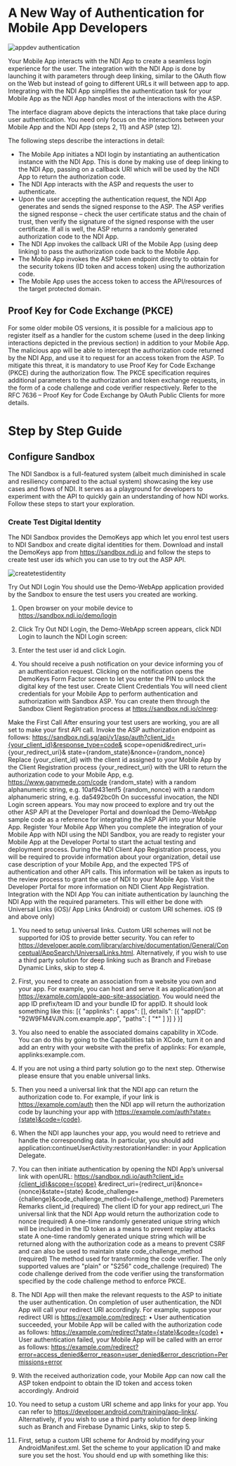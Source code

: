 # A New Way of Authentication for Mobile App Developers

![appdev authentication](/assets/lib/appwebdev/img/appdevauthentication.png)
 
Your Mobile App interacts with the NDI App to create a seamless login experience for the user.  The integration with the NDI App is done by launching it with parameters through deep linking, similar to the OAuth flow on the Web but instead of going to different URLs it will between app to app.  Integrating with the NDI App simplifies the authentication task for your Mobile App as the NDI App handles most of the interactions with the ASP.

The interface diagram above depicts the interactions that take place during user authentication.  You need only focus on the interactions between your Mobile App and the NDI App (steps 2, 11) and ASP (step 12).

The following steps describe the interactions in detail:
- The Mobile App initiates a NDI login by instantiating an authentication instance with the NDI App.  This is done by making use of deep linking to the NDI App, passing on a callback URI which will be used by the NDI App to return the authorization code.
- The NDI App interacts with the ASP and requests the user to authenticate.
- Upon the user accepting the authentication request, the NDI App generates and sends the signed response to the ASP.  The ASP verifies the signed response – check the user certificate status and the chain of trust, then verify the signature of the signed response with the user certificate.  If all is well, the ASP returns a randomly generated authorization code to the NDI App.
-	The NDI App invokes the callback URI of the Mobile App (using deep linking) to pass the authorization code back to the Mobile App.
-	The Mobile App invokes the ASP token endpoint directly to obtain for the security tokens (ID token and access token) using the authorization code.
-	The Mobile App uses the access token to access the API/resources of the target protected domain.

## Proof Key for Code Exchange (PKCE)
For some older mobile OS versions, it is possible for a malicious app to register itself as a handler for the custom scheme (used in the deep linking interactions depicted in the previous section) in addition to your Mobile App.  The malicious app will be able to intercept the authorization code returned by the NDI App, and use it to request for an access token from the ASP. 
To mitigate this threat, it is mandatory to use Proof Key for Code Exchange (PKCE) during the authorization flow.  The PKCE specification requires additional parameters to the authorization and token exchange requests, in the form of a code challenge and code verifier respectively.   Refer to the RFC 7636 – Proof Key for Code Exchange by OAuth Public Clients for more details.

# Step by Step Guide
## Configure Sandbox

The NDI Sandbox is a full-featured system (albeit much diminished in scale and resiliency compared to the actual system) showcasing the key use cases and flows of NDI.  It serves as a playground for developers to experiment with the API to quickly gain an understanding of how NDI works.  Follow these steps to start your exploration.  

### Create Test Digital Identity

The NDI Sandbox provides the DemoKeys app which let you enrol test users to NDI Sandbox and create digital identities for them.  Download and install the DemoKeys app from https://sandbox.ndi.io and follow the steps to create test user ids which you can use to try out the ASP API.
 
![createtestidentity](/assets/lib/appwebdev/img/createtestidentity.png)


Try Out NDI Login
You should use the Demo-WebApp application provided by the Sandbox to ensure the test users you created are working.
1.	Open browser on your mobile device to https://sandbox.ndi.io/demo/login
2.	Click Try Out NDI Login, the Demo-WebApp screen appears, click NDI Login to launch the NDI Login screen:
 
3.	Enter the test user id and click Login.
4.	You should receive a push notification on your device informing you of an authentication request. Clicking on the notification opens the DemoKeys Form Factor screen to let you enter the PIN to unlock the digital key of the test user.
Create Client Credentials
You will need client credentials for your Mobile App to perform authentication and authorization with Sandbox ASP.  You can create them through the Sandbox Client Registration process at https://sandbox.ndi.io/clnreg:
 
Make the First Call
After ensuring your test users are working, you are all set to make your first API call.  Invoke the ASP authorization endpoint as follows:
https://sandbox.ndi.sg/api/v1/asp/auth?client_id={your_client_id}&response_type=code&
scope=openid&redirect_uri={your_redirect_uri}&
state={random_state}&nonce={random_nonce}
Replace	{your_client_id} with the client id assigned to your Mobile App by the Client Registration process
{your_redirect_uri} with the URI to return the authorization code to your Mobile App, e.g. https://www.ganymede.com/code
{random_state} with a random alphanumeric string, e.g. 10af9431enf5
{random_nonce} with a random alphanumeric string, e.g. da5492bc0h
On successful invocation, the NDI Login screen appears.
You may now proceed to explore and try out the other ASP API at the Developer Portal and download the Demo-WebApp sample code as a reference for integrating the ASP API into your Mobile App. 
Register Your Mobile App
When you complete the integration of your Mobile App with NDI using the NDI Sandbox, you are ready to register your Mobile App at the Developer Portal to start the actual testing and deployment process.  During the NDI Client App Registration process, you will be required to provide information about your organization, detail use case description of your Mobile App, and the expected TPS of authentication and other API calls.  This information will be taken as inputs to the review process to grant the use of NDI to your Mobile App.
Visit the Developer Portal for more information on NDI Client App Registration. 
Integration with the NDI App
You can initiate authentication by launching the NDI App with the required parameters. This will either be done with Universal Links (iOS)/ App Links (Android) or custom URI schemes.
iOS (9 and above only)
1.	You need to setup universal links.  Custom URI schemes will not be supported for iOS to provide better security.  You can refer to https://developer.apple.com/library/archive/documentation/General/Conceptual/AppSearch/UniversalLinks.html.  Alternatively, if you wish to use a third party solution for deep linking such as Branch and Firebase Dynamic Links, skip to step 4.
2.	First, you need to create an association from a website you own and your app.
For example, you can host and serve it as application/json at 
https://example.com/apple-app-site-association. You would need the app ID prefix/team ID and your bundle ID for appID. It should look something like this:
[{
  "applinks": {
    apps": [],
details": [{
  "appID": "92W9FM4VJN.com.example.app",
      "paths": [ "*" ]
    }]
  }
}]
3.	You also need to enable the associated domains capability in XCode.  You can do this by going to the Capabilities tab in XCode, turn it on and add an entry with your website with the prefix of applinks:
For example, applinks:example.com.
4.	If you are not using a third party solution go to the next step. Otherwise please ensure that you enable universal links.
5.	Then you need a universal link that the NDI app can return the authorization code to. For example, if your link is https://example.com/auth then the NDI app will return the authorization code by launching your app with https://example.com/auth?state={state}&code={code}.
6.	When the NDI app launches your app, you would need to retrieve and handle the corresponding data. In particular, you should add application:continueUserActivity:restorationHandler: in your Application Delegate.
7.	You can then initiate authentication by opening the NDI App’s universal link with openURL:
https://sandbox.ndi.io/auth?client_id={client_id}&scope={scope}
&redirect_uri={redirect_uri}&nonce={nonce}&state={state}
&code_challenge={challenge}&code_challenge_method={challenge_method}
Paremeters	Remarks
client_id (required)	The client ID for your app
redirect_uri	The universal link that the NDI App would return the authorization code to
nonce (required)	A one-time randomly generated unique string which will be included in the ID token as a means to prevent replay attacks
state	A one-time randomly generated unique string which will be returned along with the authorization code as a means to prevent CSRF and can also be used to maintain state
code_challenge_method (required)	The method used for transforming the code verifier. The only supported values are "plain" or "S256"
code_challenge (required)	The code challenge derived from the code verifier using the transformation specified by the code challenge method to enforce PKCE.

8.	The NDI App will then make the relevant requests to the ASP to initiate the user authentication. On completion of user authentication, the NDI App will call your redirect URI accordingly.  For example, suppose your redirect URI is https://example.com/redirect:
•	User authentication succeeded, your Mobile App will be called with the authorization code as follows: https://example.com/redirect?state={state}&code={code}
•	User authentication failed, your Mobile App will be called with an error as follows: https://example.com/redirect?error=access_denied&error_reason=user_denied&error_description=Permissions+error
9.	With the received authorization code, your Mobile App can now call the ASP token endpoint to obtain the ID token and access token accordingly.
Android
1.	You need to setup a custom URI scheme and app links for your app. You can refer to https://developer.android.com/training/app-links/.  Alternatively, if you wish to use a third party solution for deep linking such as Branch and Firebase Dynamic Links, skip to step 5.
2.	First, setup a custom URI scheme for Android by modifying your AndroidManifest.xml. 
Set the scheme to your application ID and make sure you set the host.  You should end up with something like this:
<intent-filter android:label="@string/filter_view_auth ">
     <action android:name="android.intent.action.VIEW" />
     <category android:name="android.intent.category.DEFAULT" />
     <category android:name="android.intent.category.BROWSABLE" />
     <!-- Accepts URIs that begin with "com.example.app://ndi” ->
     <data android:scheme="com.example.app"
           android:host="ndi" />
</intent-filter>
3.	Setup app links in your AndroidManifest.xml.
Set the scheme to "https" and the host with a domain you own.  Make sure you can serve content on it.  You should end up with something like this:
<intent-filter android:label="@string/filter_view_auth" android:autoVerify="true">
     <action android:name="android.intent.action.VIEW" />
     <category android:name="android.intent.category.DEFAULT" />
     <category android:name="android.intent.category.BROWSABLE" />
     <!-- Accepts URIs that begin with "https://example.com” ->
     <data android:scheme="https"
           android:host="example.com" />
</intent-filter>
4.	You need to declare the host’s association with the app by creating a Digital Asset Links JSON file. 
For example, you may host it at 
https://example.com/.well-known/assetlinks.json.  You would need the application ID for package_name and the SHA256 fingerprints of your signing certificate for sha256_cert_fingerprints.  It should look something like this:
[{
  "relation": ["delegate_permission/common.handle_all_urls"],
  "target": {
    "namespace": "android_app",
    "package_name": "com.example.app",
    "sha256_cert_fingerprints": ["14:6D:E9:83:C5:73:06:50:D8:EE:B9:95:2F:34:FC:64:16:A0:83:42:E6:1D:BE:A8:8A:04:96:B2:3F:CF:44:E5"]
  }
}]
5.	If you are not using a third party solution go to the next step.  Otherwise please ensure that you create a custom URI scheme with your application ID and enable app links in your third party solution.
6.	You need a redirect URI for both your custom URI scheme and app links that the NDI App can return the authorization code to.  For example, if your redirect URI is {scheme}://{host}/auth then the NDI App will return the authorization code by launching your app using an Intent with the action ACTION_VIEW and data with {scheme}://{host}/auth?state={state}&code={code}.
7.	You can then initiate authentication by launching the NDI app (like how you load a web URL) using an Intent with action ACTION_VIEW with the following data:
•	Custom URI scheme:
ndi://ndi/auth?client_id={client_id}&scope={scope}
&redirect_uri={redirect_uri}&nonce={nonce}&state={state}&code_challenge={challenge}&code_challenge_method={challenge_method}
•	App Links:
https://sandbox.ndi.io/auth?client_id={client_id}&scope={scope}
&redirect_uri={redirect_uri}&nonce={nonce}&state={state}&code_challenge={challenge}&code_challenge_method={challenge_method}
You should launch using an app link if the user has an Android version of 6.0 and above otherwise you should fall back to the custom URI scheme.
Parameters	Description
client_id (required)	The client ID for your application
redirect_uri	The URI that the NDI app would return the authorization code depending if you are using a custom URI scheme or app link
nonce (required)	A randomly generated unique string which will be included in the ID token as a means to prevent replay attacks
state	A randomly generated unique string which will be returned along with the authorization code as a means to prevent CSRF and can also be used to maintain state
code_challenge_method (required)	The method used for transforming the code verifier. The only supported values are "plain" or "S256"
code_challenge (required)	The code challenge derived from the code verifier using the transformation specified by the code challenge method to enforce PKCE.
8.	The NDI App will then make the relevant requests to the ASP to initiate the user authentication. On completion of user authentication, the NDI App will call your redirect URI accordingly.  For example, suppose your redirect URI is https://example.com/redirect:
•	User authentication succeeded, your Mobile App will be called with the authorization code as follows: https://example.com/redirect?state={state}&code={code}
•	User authentication failed, your Mobile App will be called with an error as follows: https://example.com/redirect?error=access_denied&error_reason=user_denied&error_description=Permissions+error
9.	With the received authorization code, your Mobile App can now call the ASP token endpoint to obtain the ID token and access token accordingly.
ASP API Reference
Token Endpoint
The token endpoint consists of the following API:
•	Token Exchange API – this is an API where your Mobile App can use the authorization code obtained from the authorization endpoint to exchange for the security tokens, namely the ID token and access token.  The ID token is a JSON Web Token (JWT) containing information about the identity of the user authenticated.  The access token is a security token which your Mobile App use to access API/resources of a protected domain (e.g. Government or commercial entity such as the Public Housing Agency or a bank). The access token is issued by the Authorization server of the protected domain and may be in the form of a JWT or a randomly generated reference.  Each access token comes with an expiry date, once expired, your Mobile App will have to re-authenticate the user to obtain a new access token, or alternatively, if the refresh token is provided, your Mobile App may use the refresh token to obtain a new access token without the need to re-authenticate the user.
•	Refresh Token API – this is an API which supports the Refresh Token flow.  If your Mobile App is granted the refresh token privilege during Client App Registration, your Mobile App will be issued with a refresh token by the Token Exchange API, in addition to the ID token and access token.  Your Mobile App can use the refresh token subsequently to obtain a new access token for the user without the need for the user to perform user authentication again.  Refresh tokens have expiry too, but usually much long-lived than access tokens hence it is important to safe keep fresh tokens in a secure manner.  
Token Exchange API
The Token API is accessed via HTTPS/REST as follows:
Request
POST {basePath}/asp/token
Required
Parameter	In	Type	Description
code	Body	String	The authorization code obtained from the authorization endpoint
client_id	Body	String	The client id assigned to your Mobile App during Client App Registration
client_secret	Body	String	The client secret that you obtained for your Mobile App during Client App Registration.  This parameter may be used to hold a digital signature for certificate-based client authentication
redirect_uri	Body	String	The redirect URI of your Mobile App
grant_type	Body	String	Set to "authorization_code", as defined in OAuth 2.0 specifications
code_verifier	Body	String	The PKCE code verifier string generated by your Mobile App which will be used by the ASP to derive the code challenge, to compare with the code challenge value sent to the authorization endpoint. 


Response
Success, the ID token and access token are returned
HTTP/1.1 200 OK
Content-Type: application/json
{
    "access_token" : "95c06f5a-26d4-11e8-b467-0ed5f89f718b"
    "id_token" : "eyJ0eXAiOiJKV1QiLCJhbGciOiJFUzI1NiIsImtpZCI6ImdhbnltZWRlIn0.eyJjbGllbnRfaWQiOiJjb2 1lb25zcHVycyIsImV4cCI6MTIzMjEzNDEyNCwiaWF0IjoyNDEyNDEyMTM3NX0.W_4ViMyL4VhbQRvfLYb2uXSaTmrDWmtd8SGH971ORR6shpWZRoMprzGPcR8VVkwKVYvl0H_8NWSaMudnsGxwFg"
    "expires_in" : 600
    "token_type" : "Bearer"
    “refresh_token” : “24cd99ba-35da-28e4-b76e-4ef5e80f700f”
}
Parameter	In	Type	Description
access_token	Body	String	The access token which can be used to access API and resources of your target protected domain.  The access token may be in the form of a JWT or reference string, depending on the Authorization Server of the protected domain.
id_token	Body	String	The ID token issued by ASP, in the form of a JWT containing identity info about the user authenticated with NDI-approved form factor.  Your Mobile App will have to decode the JWT to inspect the claims in the ID token.
expires_in	Body	String	The lifetime (in seconds) of the access token.  For example, the value "600" denotes the access token will expire in 10 mins from the time the response was generated. 
token_type	Body	String	The type of access token returned, which is always "Bearer".
refresh_token	Body	String	The refresh token (if any, depending on the profile defined for the client app during Client App Registration) which the client app can use to refresh the access token.

Client Error, invalid request (e.g. missing parameters)
HTTP/1.1 400 Bad Request
Content-Type: application/json
{
  "err_msg" : {error_message}
}

Client Error, invalid endpoint URL
HTTP/1.1 404 Not Found


Server Error, server-side errors encountered
HTTP/1.1 500 Internal Server Error
Content-Type: application/json
{
  "err_msg" : {error_message}
}

Refresh Token API
The Refresh Token API let a client app obtain a new access token without going through user authentication.  The client app must supply the refresh token it obtained from the Token Exchange API to the Refresh Token request as follows:
Request
POST {basePath}/asp/token
Required
Parameter	In	Type	Description
client_id	Body	String	The client id assigned to your client app during Client App Registration
client_secret	Body	String	The client secret that you obtained for your client app during Client App Registration
grant_type	Body	String	Set to “refresh_token”, as defined in OAuth 2.0 specifications
refresh_token	Body	String	The refresh token obtained from the token endpoint (Token Exchange API)
Optional
Parameter	In	Type	Description
scope	Body	String	Space delimited and case-sensitive list of strings of OAuth 2.0 scope values, indicating the scope of access requested. Each scope value references a scope profile defined for your client app during Client App Registration.  If not provided, default to "openid"

Response
Success, the ID token and access token are returned
HTTP/1.1 200 OK
Content-Type: application/json
{
    "access_token" : "95c06f5a-26d4-11e8-b467-0ed5f89f718b"
    "token_type" : "Bearer"
    "expires_in" : 600
    “refresh_token” : “77a906e51-94d4-26e8-cd6f-aed2fb9fa38e”
}
Parameter	In	Type	Description
access_token	Body	String	The access token which can be used to access API and resources of your target protected domain.  The access token may be in the form of a JWT or reference string, depending on the Authorization Server of the protected domain.
expires_in	Body	String	The lifetime (in seconds) of the access token.  For example, the value "600" denotes the access token will expire in 10 mins from the time the response was generated. 
token_type	Body	String	The type of access token returned, which is always "Bearer".
refresh_token	Body	String	The new refresh token (if any) which the client app can use to refresh the access token.

Client Error, invalid request (e.g. missing parameters)
HTTP/1.1 400 Bad Request
Content-Type: application/json
{
  "err_msg" : {error_message}
}

Client Error, invalid endpoint URL
HTTP/1.1 404 Not Found


Server Error, server-side errors encountered
HTTP/1.1 500 Internal Server Error
Content-Type: application/json
{
  "err_msg" : {error_message}
}


Discovery Document
The OpenID Connect specifications involve the use of multiple endpoints for user authentication, and the requests for resources such as the security tokens and the public keys to verify these tokens.  To simplify the implementation and discovery of these endpoints and resources, OpenID Connect provides for the use of a Discovery document – in JSON format, and downloadable from a well-known location – which describes the OpenID Connect Provider’s configuration and supported features. 
You will be able to download the ASP Discovery document from the following location: 
GET {basePath}/.well-known/openid-configuration
Your Mobile App should download the ASP Discovery document periodically (it is safe to download the document on a daily basis) to keep up to date of the ASP’s configuration, as the ASP endpoints may change from time to time (e.g. from api/v1 to api/v2), and the signing keys are also refreshed regularly.
The following shows a sample of the ASP discovery document:
{
  “issuer” : “https://centaur1.asp.ndi.io”,
  “authorization_endpoint” : “https://wog.ndi.io/v1/asp/auth”,
  “token_endpoint” : “https://wog.ndi.io/v1/asp/token”,
  “jwks_uri” : “https://wog.ndi.io/v1/certs”,
  “response_types_supported” : [
    “code”
  ],
  “subject_types_supported” : [
    “public”
  ],
  “id_token_signing_algo_values_supported” : [
    “ES256”,
    “RS256”
  ],
  “scope_supported” : [
    “openid”
  ],
  “token_endpoint_auth_methods_supported” : [
    “client_secret_post”
  ],
  “claim_supported” : [
    “aud”,
    “exp”,
    “iat”,
 “iss”,
    “sub”
  ],
  “code_challenge_methods_supported” : [
    “plain”
    “S256”
  ]
}

Security Tokens
ID Token
The ID token is issued in the form of a JWT, the following table shows the format of the ID token and the checks to perform by your Mobile App to ensure it is a valid ID token issued by the ASP.
Parameter	Description	Checks to Perform at the Mobile App
JOSE Header
typ	“JWT”	
alg	Indicates the signature algorithm used to sign this ID token.	The signature algorithm must be one of the supported asymmetric cryptography – e.g. “ES256”, “RS256”.
Must not be “NONE”.
kid	The key id indicating which ASP key was used to sign this ID token.  The ASP uses a set of signing keys whose corresponding public keys are made available in the form of the JWK (JSON Web Key) set.  The kid parameter is used to identify the right public key in the JWK set to verify the signature.	The Mobile App must use the public key indicated by the kid parameter to verify the signature of this ID token to ensure it is a valid ID token issued by the ASP.
The Mobile App is to regularly download the ASP JWK set from the ASP endpoint indicated in the discovery document, as the ASP will periodically refresh its signing keys.  It would be considered safe to download the JWK set on a daily basis.
JWT Payload
iss	The ASP id of the ASP that issued this ID token	Ensure the ASP id points to an ASP that is recognised by your Mobile App.
aud	The client id of your Mobile App	Ensure this matches the client id of your Mobile App.
sub	The uuid of the user who was authenticated	Ensure this matches the value in your user record of the user.
iat	The time this ID token was issued, in Unix time (seconds)	Ensure the ID token issue timestamp is within the tolerance of your Mobile App, i.e. it should not be issued too long ago.
exp	The time this ID token expires, in Unix time (seconds)	Ensure the ID token has not expired.
nonce	The value of the nonce provided by your Mobile App in the request to the ASP authorization endpoint	Your Mobile App is to check that this value matches the copy in its cache, to protect against replay attacks.
JWT Signature
signature	This is the digital signature over the JOSE Header and JWS Payload, using the algorithm specified in the alg Header parameter	Signature created with the ASP’s signing key.  Must be valid.  Verify the signature using the public key indicated by the JOSE Header kid parameter.  See Checks to Perform remarks of the Header kid parameter for more details.
Access Token
The ASP does not generate access tokens, it obtains them from the Authorization Service of the protected domain.  Format of the access token varies from protected domain to protected domain.  There are 2 main approaches of implementing access tokens: 
Self-contained access token – A self-contained access token encapsulates all the authorization assertions and other assertions (e.g. issuer id, token validity period, scope) into the token payload, with the payload signed by the Authorization Service to prevent it from tampering. The payload can also be encrypted to ensure confidentiality.  The JSON Web Token (JWT) structure is widely used to implement the self-contained access token.  The advantage of the self-contained access token is that the API Gateway or the target API can verify the integrity and the authorization assertions by simply examining the access token, without the need to check back with the Authorization Server.  
Reference-based access token -  A reference-based access token is essentially a randomly generated unique reference to an internal table containing the authorization and other assertions maintained by the Authorization Server.  The advantage of reference-based access token is that there is no need for secret keys or key-pairs to sign/encrypt access tokens, however the API Gateway or the target API will have to check back with the Authorization Server to verify the access tokens.
Refresh Token
The ASP does not generate refresh tokens, it receives them from the Authorization Service of the protected domain together with the access tokens.  Format of the refresh token varies from protected domain to protected domain, usually in the form of a randomly generated string which is a reference to some internal record of systems maintained by the Authorization Server. 
Safe Keeping of Security Tokens
The ID token, access token and refresh token are highly confidential data, which if stolen by malicious parties will allow them to gain unauthorized access to API and resources in protected domains.  It is the responsibility of your Mobile App to store these tokens securely and safely dispose them after use.  As a security requirement, you will have to provide a detail description of how to securely store the tokens in your Mobile App.  Some protected domains may only allow their access tokens to be stored on a server in a controlled environment and only allow calls to their API from a whitelisted location.
Exception Handling
General Error Handling
Your Mobile App is to handle error responses from the NDI App and the ASP properly to provide a smooth and pleasant user experience.  For example, error messages returned by the ASP usually contains technical details which may confuse and alarm the user unnecessarily.  Your Mobile App should not simply display these error messages verbatim as and when errors occur, instead your Mobile App should interpret these errors and take appropriate remedial action where possible, and display user-friendly messages when user attention is required.
The following are a non-exhaustive list of errors and the proper way of exception handling to implement.
Authentication Error
Your Mobile App should check for error when the NDI App calls your callback method.  If there is an error, your Mobile App should allow the user to re-attempt login for up to 3 – 5 times.
Client Error (HTTP 4xx)
Client errors are mostly caused by problems at the client side (i.e. your Mobile App), such as badly formed requests, missing mandatory fields, invalid URL, etc.  There is no point retrying when your Mobile App encountered Client Errors, ensure your Mobile App handles user entry properly to eliminate bad request and missing fields issues.
Server Error (HTTP 500)
Server errors are mostly caused by problems at the server side (i.e. the ASP), which might be temporal in nature.  Your Mobile App should retry the request a couple of times and should display a “Service Unavailable” message if the same error persisted.
Timeout Error
Timeout errors may be caused by network congestion or system encountering high load, which may be temporal in nature.  Your Mobile App should retry the request a couple of times but use the exponential backoff approach to avoid further contributing to the congestion.   Display the “Service Unavailable” message if the timeout error persisted.
No Response
Your Mobile App may receive no response when there is a network or system outage.  Your Mobile App should implement timeout to prevent your users from waiting indefinitely.  Display the “Service Unavailable” message if the no response situation persisted 
Error Codes
